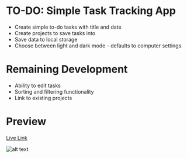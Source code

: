 # TO-DO: Simple Task Tracking App

- Create simple to-do tasks with title and date
- Create projects to save tasks into
- Save data to local storage
- Choose between light and dark mode - defaults to computer settings

# Remaining Development

- Ability to edit tasks
- Sorting and filtering functionality
- Link to existing projects

# Preview

[Live Link](https://cjvnz.github.io/todo/)

![alt text](https://raw.githubusercontent.com/cjvnz/git_test/main/03-Todo/todo_light.png "App Preview - Light Mode")
